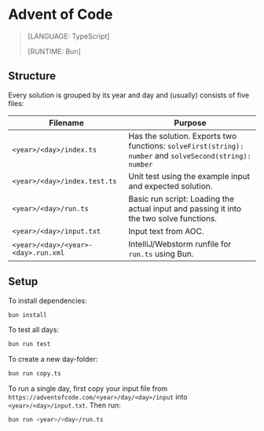 # Advent of Code

> [LANGUAGE: TypeScript]
>
> [RUNTIME: Bun]

## Structure

Every solution is grouped by its year and day and (usually) consists of five files:

| Filename                            | Purpose                                                                                                 |
| ----------------------------------- | ------------------------------------------------------------------------------------------------------- |
| `<year>/<day>/index.ts`             | Has the solution. Exports two functions: `solveFirst(string): number` and `solveSecond(string): number` |
| `<year>/<day>/index.test.ts`        | Unit test using the example input and expected solution.                                                |
| `<year>/<day>/run.ts`               | Basic run script: Loading the actual input and passing it into the two solve functions.                 |
| `<year>/<day>/input.txt`            | Input text from AOC.                                                                                    |
| `<year>/<day>/<year>-<day>.run.xml` | IntelliJ/Webstorm runfile for `run.ts` using Bun.                                                       |

## Setup

To install dependencies:

```bash
bun install
```

To test all days:

```bash
bun run test
```

To create a new day-folder:

```bash
bun run copy.ts
```

To run a single day, first copy your input file from `https://adventofcode.com/<year>/day/<day>/input` into
`<year>/<day>/input.txt`. Then run:

```bash
bun run <year>/<day>/run.ts
```
